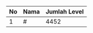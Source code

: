 | No | Nama            | Jumlah Level |
|----|-----------------|--------------|
| 1  | #    |    4452        |
